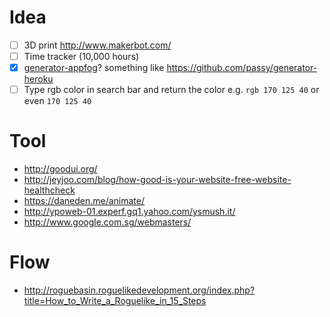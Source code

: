 # Idea
- [ ] 3D print http://www.makerbot.com/
- [ ] Time tracker (10,000 hours)
- [x] [generator-appfog](https://npmjs.org/package/generator-appfog)? something like https://github.com/passy/generator-heroku
- [ ] Type rgb color in search bar and return the color e.g. `rgb 170 125 40` or even `170 125 40`

# Tool
- http://goodui.org/
- http://jeyjoo.com/blog/how-good-is-your-website-free-website-healthcheck
- https://daneden.me/animate/
- http://ypoweb-01.experf.gq1.yahoo.com/ysmush.it/
- http://www.google.com.sg/webmasters/

# Flow
- http://roguebasin.roguelikedevelopment.org/index.php?title=How_to_Write_a_Roguelike_in_15_Steps
